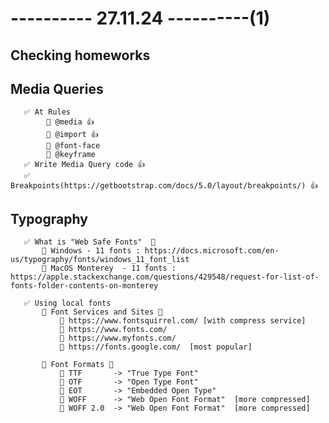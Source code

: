 # ---------- 27.11.24 ----------(1)

## Checking homeworks

## Media Queries

       ✅ At Rules
            🔷 @media 👍
            🔷 @import 👍
            🔷 @font-face
            🔷 @keyframe
       ✅ Write Media Query code 👍
       ✅ Breakpoints(https://getbootstrap.com/docs/5.0/layout/breakpoints/) 👍

## Typography

       ✅ What is "Web Safe Fonts"  🎁
           🔷 Windows - 11 fonts : https://docs.microsoft.com/en-us/typography/fonts/windows_11_font_list
           🔷 MacOS Monterey  - 11 fonts : https://apple.stackexchange.com/questions/429548/request-for-list-of-fonts-folder-contents-on-monterey

       ✅ Using local fonts
           🔷 Font Services and Sites 🎁
               🎁 https://www.fontsquirrel.com/ [with compress service]
               🎁 https://www.fonts.com/
               🎁 https://www.myfonts.com/
               🎁 https://fonts.google.com/  [most popular]

           🔷 Font Formats 🎁
               🎁 TTF       -> "True Type Font"
               🎁 OTF       -> "Open Type Font"
               🎁 EOT       -> "Embedded Open Type"
               🎁 WOFF      -> "Web Open Font Format"  [more compressed]
               🎁 WOFF 2.0  -> "Web Open Font Format"  [more compressed]
